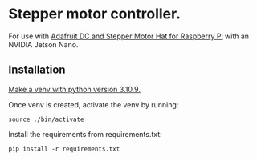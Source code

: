 # Stepper motor controller.
For use with [Adafruit DC and Stepper Motor Hat for Raspberry Pi](https://learn.adafruit.com/adafruit-dc-and-stepper-motor-hat-for-raspberry-pi) with an NVIDIA Jetson Nano.

## Installation
[Make a venv with python version 3.10.9.](https://stackoverflow.com/questions/1534210/use-different-python-version-with-virtualenv)

Once venv is created, activate the venv by running:

    source ./bin/activate

Install the requirements from requirements.txt:

    pip install -r requirements.txt




